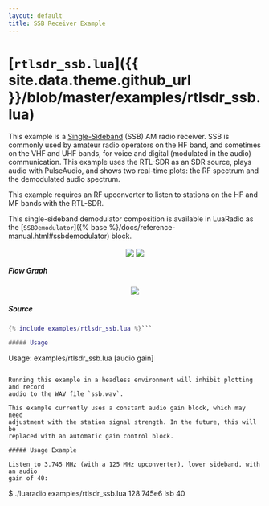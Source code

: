 ```yaml
---
layout: default
title: SSB Receiver Example
---
```


# [`rtlsdr_ssb.lua`]({{ site.data.theme.github_url }}/blob/master/examples/rtlsdr_ssb.lua)

This example is a
[Single-Sideband](https://en.wikipedia.org/wiki/Single-sideband_modulation)
(SSB) AM radio receiver. SSB is commonly used by amateur radio operators on the
HF band, and sometimes on the VHF and UHF bands, for voice and digital
(modulated in the audio) communication. This example uses the RTL-SDR as an SDR
source, plays audio with PulseAudio, and shows two real-time plots: the RF
spectrum and the demodulated audio spectrum.

This example requires an RF upconverter to listen to stations on the HF and MF
bands with the RTL-SDR.

This single-sideband demodulator composition is available in LuaRadio as the
[`SSBDemodulator`]({% base %}/docs/reference-manual.html#ssbdemodulator) block.

<p align="center">
<a href="{% base %}/images/screenshot-rtlsdr_ssb.png" target="_blank"><img src="{% base %}{% thumbnail /images/screenshot-rtlsdr_ssb.png 395 %}" style="display: inline-block; vertical-align: middle;" /></a>
<a href="https://asciinema.org/a/d9hjdi657t5i64cmonfhafnh5" target="_blank"><img src="{% base %}{% thumbnail /images/asciinema-rtlsdr_ssb.png 395 %}" style="display: inline-block; vertical-align: middle;" /></a>
</p>

##### Flow Graph

<p align="center">
<img src="{% base %}/docs/figures/flowgraph_rtlsdr_ssb.png" />
</p>

##### Source

``` lua
{% include examples/rtlsdr_ssb.lua %}```

##### Usage

```
Usage: examples/rtlsdr_ssb.lua <frequency> <sideband> [audio gain]
```

Running this example in a headless environment will inhibit plotting and record
audio to the WAV file `ssb.wav`.

This example currently uses a constant audio gain block, which may need
adjustment with the station signal strength. In the future, this will be
replaced with an automatic gain control block.

##### Usage Example

Listen to 3.745 MHz (with a 125 MHz upconverter), lower sideband, with an audio
gain of 40:

```
$ ./luaradio examples/rtlsdr_ssb.lua 128.745e6 lsb 40
```
